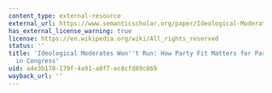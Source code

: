 ```yaml
---
content_type: external-resource
external_url: https://www.semanticscholar.org/paper/Ideological-Moderates-Won%E2%80%99t-Run%3A-How-Party-Fit-for-Thomsen/5d154728f7ce27ca1f7c5b0ca5cf8ba17db97c7c
has_external_license_warning: true
license: https://en.wikipedia.org/wiki/All_rights_reserved
status: ''
title: 'Ideological Moderates Won''t Run: How Party Fit Matters for Partisan Polarization
  in Congress'
uid: a4e3b178-179f-4a91-a0f7-ec8cfd89c869
wayback_url: ''
---
```

